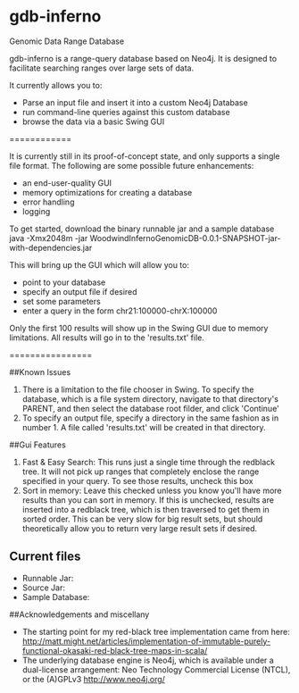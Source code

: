 gdb-inferno
===========

Genomic Data Range Database

gdb-inferno is a range-query database based on Neo4j.  It is designed to facilitate searching ranges over large sets of data.

It currently allows you to:

*  Parse an input file and insert it into a custom Neo4j Database
*  run command-line queries against this custom database
*  browse the data via a basic Swing GUI

============

It is currently still in its proof-of-concept state, and only supports a single file format.  The following are some possible future enhancements:

*   an end-user-quality GUI
*   memory optimizations for creating a database
*   error handling
*   logging


To get started, download the binary runnable jar and a sample database
java -Xmx2048m -jar WoodwindInfernoGenomicDB-0.0.1-SNAPSHOT-jar-with-dependencies.jar

This will bring up the GUI which will allow you to:

*  point to your database
*  specify an output file if desired
*  set some parameters
*  enter a query in the form chr21:100000-chrX:100000

Only the first 100 results will show up in the Swing GUI due to memory limitations.  All results will go in to the 'results.txt' file.



================

##Known Issues

1.  There is a limitation to the file chooser in Swing.  To specify the database, which is a file system directory, navigate to that directory's PARENT, and then select the database root filder, and click 'Continue'
2.  To specify an output file, specify a directory in the same fashion as in number 1.  A file called 'results.txt' will be created in that directory.


##Gui Features

1.  Fast & Easy Search:  This runs just a single time through the redblack tree.  It will not pick up ranges that completely enclose the range specified in your query.  To see those results, uncheck this box
2.  Sort in memory:  Leave this checked unless you know you'll have more results than you can sort in memory.  If this is unchecked, results are inserted into a redblack tree, which is then traversed to get them in sorted order.  This can be very slow for big result sets, but should theoretically allow you to return very large result sets if desired.

## Current files
* Runnable Jar: 
* Source Jar:
* Sample Database:


##Acknowledgements and miscellany
*  The starting point for my red-black tree implementation came from here:  http://matt.might.net/articles/implementation-of-immutable-purely-functional-okasaki-red-black-tree-maps-in-scala/
*  The underlying database engine is Neo4j, which is available under a dual-license arrangement: Neo Technology Commercial License (NTCL), or the (A)GPLv3
http://www.neo4j.org/

